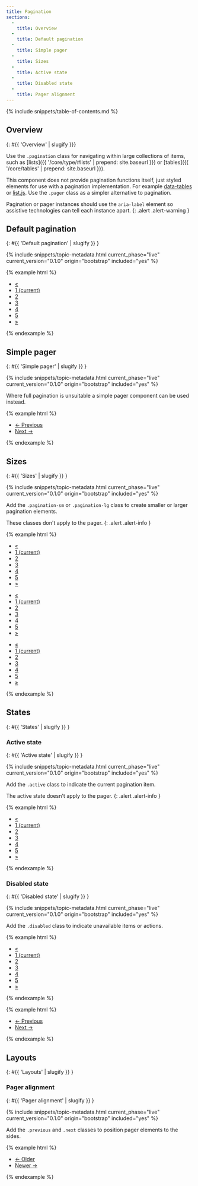 ```yaml
---
title: Pagination
sections:
  -
    title: Overview
  -
    title: Default pagination
  -
    title: Simple pager
  -
    title: Sizes
  -
    title: Active state
  -
    title: Disabled state
  -
    title: Pager alignment
---
```


{% include snippets/table-of-contents.md %}

## Overview
{: #{{ 'Overview' | slugify }}}

Use the `.pagination` class for navigating within large collections of items, such as
[lists]({{ '/core/type/#lists' | prepend: site.baseurl }}) or [tables]({{ '/core/tables' | prepend: site.baseurl }}).

This component does not provide pagination functions itself, just styled elements for use with a pagination
implementation. For example [data-tables](https://datatables.net) or [list.js](http://listjs.com).
Use the `.pager` class as a simpler alternative to pagination.

Pagination or pager instances should use the `aria-label` element so assistive technologies can tell each instance
apart.
{: .alert .alert-warning }

## Default pagination
{: #{{ 'Default pagination' | slugify }} }

{% include snippets/topic-metadata.html current_phase="live" current_version="0.1.0" origin="bootstrap" included="yes" %}

{% example html %}
<nav aria-label="pagination-example-1">
  <ul class="pagination">
    <li><a href="#" aria-label="Previous"><span aria-hidden="true">&laquo;</span></a></li>
    <li class="active"><a href="#">1 <span class="sr-only">(current)</span></a></li>
    <li><a href="#">2</a></li>
    <li><a href="#">3</a></li>
    <li><a href="#">4</a></li>
    <li><a href="#">5</a></li>
    <li><a href="#" aria-label="Next"><span aria-hidden="true">&raquo;</span></a></li>
  </ul>
</nav>
{% endexample %}

## Simple pager
{: #{{ 'Simple pager' | slugify }} }

{% include snippets/topic-metadata.html current_phase="live" current_version="0.1.0" origin="bootstrap" included="yes" %}

Where full pagination is unsuitable a simple pager component can be used instead.

{% example html %}
<nav aria-label="pager-example-1">
  <ul class="pager">
    <li><a href="#"><span aria-hidden="true">&larr;</span> Previous</a></li>
    <li><a href="#">Next <span aria-hidden="true">&rarr;</span></a></li>
  </ul>
</nav>
{% endexample %}

## Sizes
{: #{{ 'Sizes' | slugify }} }

{% include snippets/topic-metadata.html current_phase="live" current_version="0.1.0" origin="bootstrap" included="yes" %}

Add the `.pagination-sm` or `.pagination-lg` class to create smaller or larger pagination elements.

These classes don't apply to the pager.
{: .alert .alert-info }

{% example html %}
<nav aria-label="pagination-example-2">
  <ul class="pagination pagination-sm">
    <li><a href="#" aria-label="Previous"><span aria-hidden="true">&laquo;</span></a></li>
    <li><a href="#">1 <span class="sr-only">(current)</span></a></li>
    <li><a href="#">2</a></li>
    <li><a href="#">3</a></li>
    <li><a href="#">4</a></li>
    <li><a href="#">5</a></li>
    <li><a href="#" aria-label="Next"><span aria-hidden="true">&raquo;</span></a></li>
  </ul>
</nav>
<nav aria-label="pagination-example-3">
  <ul class="pagination">
    <li><a href="#" aria-label="Previous"><span aria-hidden="true">&laquo;</span></a></li>
    <li><a href="#">1 <span class="sr-only">(current)</span></a></li>
    <li><a href="#">2</a></li>
    <li><a href="#">3</a></li>
    <li><a href="#">4</a></li>
    <li><a href="#">5</a></li>
    <li><a href="#" aria-label="Next"><span aria-hidden="true">&raquo;</span></a></li>
  </ul>
</nav>
<nav aria-label="pagination-example-4">
  <ul class="pagination pagination-lg">
    <li><a href="#" aria-label="Previous"><span aria-hidden="true">&laquo;</span></a></li>
    <li><a href="#">1 <span class="sr-only">(current)</span></a></li>
    <li><a href="#">2</a></li>
    <li><a href="#">3</a></li>
    <li><a href="#">4</a></li>
    <li><a href="#">5</a></li>
    <li><a href="#" aria-label="Next"><span aria-hidden="true">&raquo;</span></a></li>
  </ul>
</nav>
{% endexample %}

## States
{: #{{ 'States' | slugify }} }

### Active state
{: #{{ 'Active state' | slugify }} }

{% include snippets/topic-metadata.html current_phase="live" current_version="0.1.0" origin="bootstrap" included="yes" %}

Add the `.active` class to indicate the current pagination item.

The active state doesn't apply to the pager.
{: .alert .alert-info }

{% example html %}
<nav aria-label="pagination-example-5">
  <ul class="pagination">
    <li><a href="#" aria-label="Previous"><span aria-hidden="true">&laquo;</span></a></li>
    <li class="active"><a href="#">1 <span class="sr-only">(current)</span></a></li>
    <li><a href="#">2</a></li>
    <li><a href="#">3</a></li>
    <li><a href="#">4</a></li>
    <li><a href="#">5</a></li>
    <li><a href="#" aria-label="Next"><span aria-hidden="true">&raquo;</span></a></li>
  </ul>
</nav>
{% endexample %}

### Disabled state
{: #{{ 'Disabled state' | slugify }} }

{% include snippets/topic-metadata.html current_phase="live" current_version="0.1.0" origin="bootstrap" included="yes" %}

Add the `.disabled` class to indicate unavailable items or actions.

{% example html %}
<nav aria-label="pagination-example-6">
  <ul class="pagination">
    <li class="disabled"><a href="#" aria-label="Previous"><span aria-hidden="true">&laquo;</span></a></li>
    <li><a href="#">1 <span class="sr-only">(current)</span></a></li>
    <li><a href="#">2</a></li>
    <li><a href="#">3</a></li>
    <li><a href="#">4</a></li>
    <li><a href="#">5</a></li>
    <li><a href="#" aria-label="Next"><span aria-hidden="true">&raquo;</span></a></li>
  </ul>
</nav>
{% endexample %}

{% example html %}
<nav aria-label="pager-example-2">
  <ul class="pager">
    <li class="disabled"><a href="#"><span aria-hidden="true">&larr;</span> Previous</a></li>
    <li><a href="#">Next <span aria-hidden="true">&rarr;</span></a></li>
  </ul>
</nav>
{% endexample %}

## Layouts
{: #{{ 'Layouts' | slugify }} }

### Pager alignment
{: #{{ 'Pager alignment' | slugify }} }

{% include snippets/topic-metadata.html current_phase="live" current_version="0.1.0" origin="bootstrap" included="yes" %}

Add the `.previous` and `.next` classes to position pager elements to the sides.

{% example html %}
<nav aria-label="pager-example-3">
  <ul class="pager">
    <li class="previous"><a href="#"><span aria-hidden="true">&larr;</span> Older</a></li>
    <li class="next"><a href="#">Newer <span aria-hidden="true">&rarr;</span></a></li>
  </ul>
</nav>
{% endexample %}

